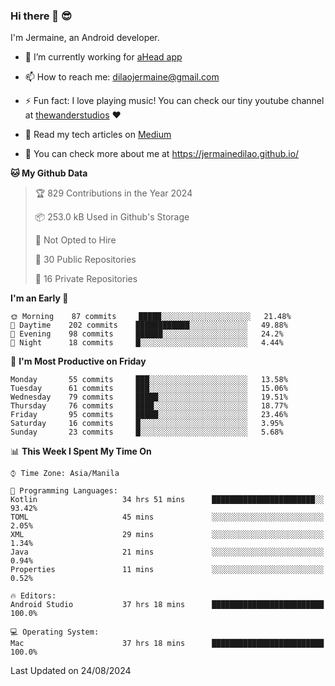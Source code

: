 ### Hi there 👋 😎
I'm Jermaine, an Android developer.

- 🔭 I’m currently working for [aHead app](https://www.ahead-app.com/)

- 📫 How to reach me: dilaojermaine@gmail.com

- ⚡ Fun fact: I love playing music! You can check our tiny youtube channel at [thewanderstudios](https://www.youtube.com/thewanderstudios) ♥️

- 📖 Read my tech articles on [Medium](https://jermainedilao.medium.com/)

- 👀 You can check more about me at https://jermainedilao.github.io/

<!--
**jermainedilao/jermainedilao** is a ✨ _special_ ✨ repository because its `README.md` (this file) appears on your GitHub profile.

Here are some ideas to get you started:

- 🔭 I’m currently working on ...
- 🌱 I’m currently learning ...
- 👯 I’m looking to collaborate on ...
- 🤔 I’m looking for help with ...
- 💬 Ask me about ...
- 📫 How to reach me: ...
- 😄 Pronouns: ...
- ⚡ Fun fact: ...
-->

<!--START_SECTION:waka-->
**🐱 My Github Data** 

> 🏆 829 Contributions in the Year 2024
 > 
> 📦 253.0 kB Used in Github's Storage 
 > 
> 🚫 Not Opted to Hire
 > 
> 📜 30 Public Repositories 
 > 
> 🔑 16 Private Repositories  
 > 
**I'm an Early 🐤** 

```text
🌞 Morning    87 commits     █████░░░░░░░░░░░░░░░░░░░░   21.48% 
🌆 Daytime    202 commits    ████████████░░░░░░░░░░░░░   49.88% 
🌃 Evening    98 commits     ██████░░░░░░░░░░░░░░░░░░░   24.2% 
🌙 Night      18 commits     █░░░░░░░░░░░░░░░░░░░░░░░░   4.44%

```
📅 **I'm Most Productive on Friday** 

```text
Monday       55 commits     ███░░░░░░░░░░░░░░░░░░░░░░   13.58% 
Tuesday      61 commits     ███░░░░░░░░░░░░░░░░░░░░░░   15.06% 
Wednesday    79 commits     █████░░░░░░░░░░░░░░░░░░░░   19.51% 
Thursday     76 commits     ████░░░░░░░░░░░░░░░░░░░░░   18.77% 
Friday       95 commits     █████░░░░░░░░░░░░░░░░░░░░   23.46% 
Saturday     16 commits     █░░░░░░░░░░░░░░░░░░░░░░░░   3.95% 
Sunday       23 commits     █░░░░░░░░░░░░░░░░░░░░░░░░   5.68%

```


📊 **This Week I Spent My Time On** 

```text
⌚︎ Time Zone: Asia/Manila

💬 Programming Languages: 
Kotlin                   34 hrs 51 mins      ███████████████████████░░   93.42% 
TOML                     45 mins             ░░░░░░░░░░░░░░░░░░░░░░░░░   2.05% 
XML                      29 mins             ░░░░░░░░░░░░░░░░░░░░░░░░░   1.34% 
Java                     21 mins             ░░░░░░░░░░░░░░░░░░░░░░░░░   0.94% 
Properties               11 mins             ░░░░░░░░░░░░░░░░░░░░░░░░░   0.52%

🔥 Editors: 
Android Studio           37 hrs 18 mins      █████████████████████████   100.0%

💻 Operating System: 
Mac                      37 hrs 18 mins      █████████████████████████   100.0%

```


 Last Updated on 24/08/2024
<!--END_SECTION:waka-->

